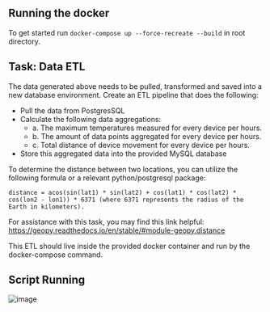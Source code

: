 ## Running the docker

To get started run ```docker-compose up --force-recreate --build``` in root directory. 

## Task: Data ETL
The data generated above needs to be pulled, transformed and saved into a new database
environment. Create an ETL pipeline that does the following:
- Pull the data from PostgresSQL
- Calculate the following data aggregations:
  - a. The maximum temperatures measured for every device per hours.
  - b. The amount of data points aggregated for every device per hours.
  - c. Total distance of device movement for every device per hours.
- Store this aggregated data into the provided MySQL database <br>

To determine the distance between two locations, you can utilize the following formula or a
relevant python/postgresql package:

``` distance = acos(sin(lat1) * sin(lat2) + cos(lat1) * cos(lat2) * cos(lon2 - lon1)) * 6371 (where 6371 represents the radius of the Earth in kilometers). ```

For assistance with this task, you may find this link helpful:
https://geopy.readthedocs.io/en/stable/#module-geopy.distance

This ETL should live inside the provided docker container and run by the docker-compose
command.

## Script Running
![image](https://github.com/Matheus-Barros/pair-finance-challenge/assets/51465352/221013a5-71d0-4055-b594-f228e573c245)


